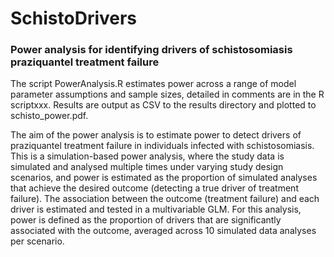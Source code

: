 # SchistoDrivers

 ### Power analysis for identifying drivers of schistosomiasis praziquantel treatment failure

 The script PowerAnalysis.R estimates power across a range of model parameter assumptions and sample sizes, detailed in comments are in the R scriptxxx. Results are output as CSV to the results directory and plotted to schisto_power.pdf.

 The aim of the power analysis is to estimate power to detect drivers of praziquantel treatment failure in individuals infected with schistosomiasis. This is a simulation-based power analysis, where the study data is simulated and analysed multiple times under varying study design scenarios, and power is estimated as the proportion of simulated analyses that achieve the desired outcome (detecting a true driver of treatment failure). The association between the outcome (treatment failure) and each driver is estimated and tested in a multivariable GLM. For this analysis, power is defined as the proportion of drivers that are significantly associated with the outcome, averaged across 10 simulated data analyses per scenario.

